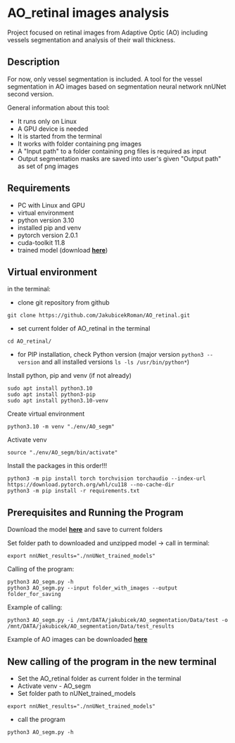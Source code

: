 # AO_retinal images analysis
Project focused on retinal images from Adaptive Optic (AO) including vessels segmentation and analysis of their wall thickness.

## Description
For now, only vessel segmentation is included.
A tool for the vessel segmentation in AO images based on segmentation neural network nnUNet second version.

General information about this tool:
* It runs only on Linux
* A GPU device is needed
* It is started from the terminal
* It works with folder containing png images
* A "Input path" to a folder containing png files is required as input
* Output segmentation masks are saved into user's given "Output path" as set of png images

## Requirements
* PC with Linux and GPU
* virtual environment
* python version 3.10
* installed pip and venv
* pytorch version 2.0.1
* cuda-toolkit 11.8
* trained model (download [**here**](https://drive.google.com/file/d/1DVW1OBlFfjvxzSQL202NrVQKjQUC_fOs/view?usp=drive_link))

## Virtual environment
in the terminal:
* clone git repository from github
```
git clone https://github.com/JakubicekRoman/AO_retinal.git
```
* set current folder of AO_retinal in the terminal
```
cd AO_retinal/
```
* for PIP installation, check Python version (major version ```python3 --version``` and all installed versions ```ls -ls /usr/bin/python*```)

Install python, pip and venv (if not already)
```
sudo apt install python3.10
sudo apt install python3-pip
sudo apt install python3.10-venv
```

Create virtual environment
```
python3.10 -m venv "./env/AO_segm"
```

Activate venv
```
source "./env/AO_segm/bin/activate"
```

Install the packages in this order!!!
```
python3 -m pip install torch torchvision torchaudio --index-url https://download.pytorch.org/whl/cu118 --no-cache-dir
python3 -m pip install -r requirements.txt
```



## Prerequisites and Running the Program

Download the model [**here**](https://drive.google.com/file/d/1DVW1OBlFfjvxzSQL202NrVQKjQUC_fOs/view?usp=drive_link) and save to current folders

Set folder path to downloaded and unzipped model -> call in terminal:
```
export nnUNet_results="./nnUNet_trained_models"
```

Calling of the program:
```
python3 AO_segm.py -h
python3 AO_segm.py --input folder_with_images --output folder_for_saving
```

Example of calling:
```
python3 AO_segm.py -i /mnt/DATA/jakubicek/AO_segmentation/Data/test -o /mnt/DATA/jakubicek/AO_segmentation/Data/test_results
```

Example of AO images can be downloaded [**here**](https://drive.google.com/file/d/1xIZQ_qJBdn2TUySIkUUThY2rQvYjdDUV/view?usp=drive_link)


## New calling of the program in the new terminal
* Set the AO_retinal folder as current folder in the terminal
* Activate venv - AO_segm
* Set folder path to nUNet_trained_models
```
export nnUNet_results="./nnUNet_trained_models"
```
* call the program
```
python3 AO_segm.py -h
```

